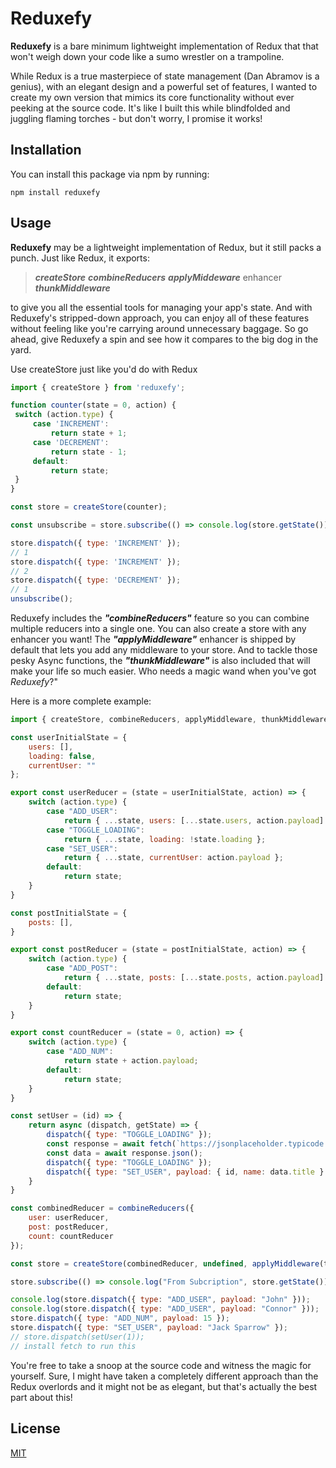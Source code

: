 # Reduxefy

**Reduxefy** is a bare minimum lightweight implementation of Redux that that won't weigh down your code like a sumo wrestler on a trampoline.

While Redux is a true masterpiece of state management (Dan Abramov is a genius), with an elegant design and a powerful set of features, I wanted to create my own version that mimics its core functionality without ever peeking at the source code. It's like I built this while blindfolded and juggling flaming torches - but don't worry, I promise it works!

## Installation

You can install this package via npm by running:

    npm install reduxefy

## Usage

**Reduxefy** may be a lightweight implementation of Redux, but it still packs a punch. Just like Redux, it exports:

> ***createStore***
> ***combineReducers***
> ***applyMiddeware*** enhancer
> ***thunkMiddleware***

to give you all the essential tools for managing your app's state. And with Reduxefy's stripped-down approach, you can enjoy all of these features without feeling like you're carrying around unnecessary baggage. So go ahead, give Reduxefy a spin and see how it compares to the big dog in the yard.

Use createStore just like you'd do with Redux

   ```js
import { createStore } from 'reduxefy';

function counter(state = 0, action) {
	switch (action.type) {
		case 'INCREMENT':
			return state + 1;
		case 'DECREMENT':
			return state - 1;
		default:
			return state;
	}
}

const store = createStore(counter);

const unsubscribe = store.subscribe(() => console.log(store.getState()));

store.dispatch({ type: 'INCREMENT' });
// 1
store.dispatch({ type: 'INCREMENT' });
// 2
store.dispatch({ type: 'DECREMENT' });
// 1
unsubscribe();
```

Reduxefy  includes the ***"combineReducers"*** feature so you can combine multiple reducers into a single one.
You can also create a store with any enhancer you want! The  ***"applyMiddleware"*** enhancer is shipped by default that lets you add any middleware to your store. And to tackle those pesky Async functions, the ***"thunkMiddleware"*** is also included that will make your life so much easier. Who needs a magic wand when you've got *Reduxefy*?"

Here is a more complete example:

```js
import { createStore, combineReducers, applyMiddleware, thunkMiddleware } from "reduxefy";

const userInitialState = {
    users: [],
    loading: false,
    currentUser: ""
};

export const userReducer = (state = userInitialState, action) => {
    switch (action.type) {
        case "ADD_USER":
            return { ...state, users: [...state.users, action.payload] };
        case "TOGGLE_LOADING":
            return { ...state, loading: !state.loading };
        case "SET_USER":
            return { ...state, currentUser: action.payload };
        default:
            return state;
    }
}

const postInitialState = {
    posts: [],
}

export const postReducer = (state = postInitialState, action) => {
    switch (action.type) {
        case "ADD_POST":
            return { ...state, posts: [...state.posts, action.payload] };
        default:
            return state;
    }
}

export const countReducer = (state = 0, action) => {
    switch (action.type) {
        case "ADD_NUM":
            return state + action.payload;
        default:
            return state;
    }
}

const setUser = (id) => {
    return async (dispatch, getState) => {
        dispatch({ type: "TOGGLE_LOADING" });
        const response = await fetch(`https://jsonplaceholder.typicode.com/post/${1}`);
        const data = await response.json();
        dispatch({ type: "TOGGLE_LOADING" });
        dispatch({ type: "SET_USER", payload: { id, name: data.title } });
    }
}

const combinedReducer = combineReducers({
    user: userReducer,
    post: postReducer,
    count: countReducer
});

const store = createStore(combinedReducer, undefined, applyMiddleware(thunkMiddleware));

store.subscribe(() => console.log("From Subcription", store.getState()));

console.log(store.dispatch({ type: "ADD_USER", payload: "John" }));
console.log(store.dispatch({ type: "ADD_USER", payload: "Connor" }));
store.dispatch({ type: "ADD_NUM", payload: 15 });
store.dispatch({ type: "SET_USER", payload: "Jack Sparrow" });
// store.dispatch(setUser(1));
// install fetch to run this

```

You're free to take a snoop at the source code and witness the magic for yourself. Sure, I might have taken a completely different approach than the Redux overlords and it might not be as elegant, but that's actually the best part about this!


## License

[MIT](LICENSE)
